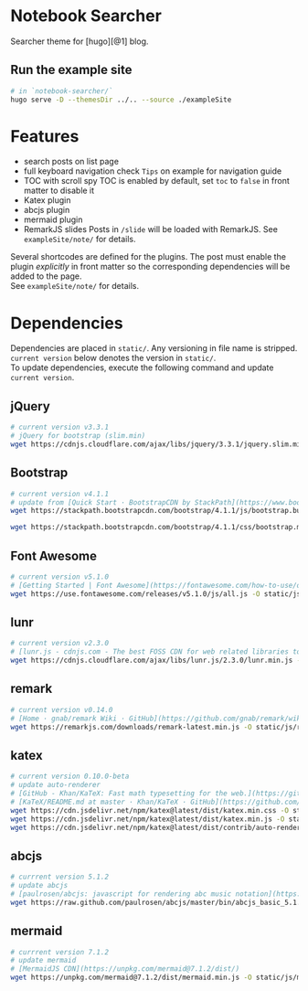 # Notebook Searcher

Searcher theme for [hugo][@1] blog.

## Run the example site

``` sh
# in `notebook-searcher/`
hugo serve -D --themesDir ../.. --source ./exampleSite
```

# Features

- search posts on list page
- full keyboard navigation
  check `Tips` on example for navigation guide
- TOC with scroll spy
  TOC is enabled by default, set `toc` to `false` in front matter to disable it
- Katex plugin
- abcjs plugin
- mermaid plugin
- RemarkJS slides
  Posts in `/slide` will be loaded with RemarkJS. See `exampleSite/note/` for details.

Several shortcodes are defined for the plugins. The post must enable the plugin *explicitly* in front matter so the corresponding dependencies will be added to the page.  
See `exampleSite/note/` for details.

# Dependencies

Dependencies are placed in `static/`. Any versioning in file name is stripped.  
`current version` below denotes the version in `static/`.  
To update dependencies, execute the following command and update `current version`.

## jQuery

```sh
# current version v3.3.1
# jQuery for bootstrap (slim.min)
wget https://cdnjs.cloudflare.com/ajax/libs/jquery/3.3.1/jquery.slim.min.js -O static/js/jquery.slim.min.js
```

## Bootstrap

```sh
# current version v4.1.1
# update from [Quick Start · BootstrapCDN by StackPath](https://www.bootstrapcdn.com/)
wget https://stackpath.bootstrapcdn.com/bootstrap/4.1.1/js/bootstrap.bundle.min.js -O static/js/bootstrap.bundle.min.js 

wget https://stackpath.bootstrapcdn.com/bootstrap/4.1.1/css/bootstrap.min.css -O static/css/bootstrap.min.css 

```

## Font Awesome

```sh
# current version v5.1.0
# [Getting Started | Font Awesome](https://fontawesome.com/how-to-use/on-the-web/setup/getting-started?using=svg-with-js)
wget https://use.fontawesome.com/releases/v5.1.0/js/all.js -O static/js/fontawesome-all.min.js 
```

## lunr

```sh
# current version v2.3.0
# [lunr.js - cdnjs.com - The best FOSS CDN for web related libraries to speed up your websites!](https://cdnjs.com/libraries/lunr.js/)
wget https://cdnjs.cloudflare.com/ajax/libs/lunr.js/2.3.0/lunr.min.js -O static/js/lunr.min.js 
```

## remark
```sh
# current version v0.14.0
# [Home · gnab/remark Wiki · GitHub](https://github.com/gnab/remark/wiki#getting-started)
wget https://remarkjs.com/downloads/remark-latest.min.js -O static/js/remark-latest.min.js 
```

## katex

```sh
# current version 0.10.0-beta
# update auto-renderer
# [GitHub - Khan/KaTeX: Fast math typesetting for the web.](https://github.com/Khan/KaTeX)
# [KaTeX/README.md at master · Khan/KaTeX · GitHub](https://github.com/Khan/KaTeX/blob/master/contrib/auto-render/README.md)
wget https://cdn.jsdelivr.net/npm/katex@latest/dist/katex.min.css -O static/css/katex.min.css
wget https://cdn.jsdelivr.net/npm/katex@latest/dist/katex.min.js -O static/js/katex.min.js
wget https://cdn.jsdelivr.net/npm/katex@latest/dist/contrib/auto-render.min.js -O static/js/auto-render.min.js
```

## abcjs

```sh
# currrent version 5.1.2
# update abcjs
# [paulrosen/abcjs: javascript for rendering abc music notation](https://github.com/paulrosen/abcjs)
wget https://raw.github.com/paulrosen/abcjs/master/bin/abcjs_basic_5.1.2-min.js -O static/js/abcjs_basic-min.js
```

## mermaid

```sh
# currrent version 7.1.2
# update mermaid
# [MermaidJS CDN](https://unpkg.com/mermaid@7.1.2/dist/)
wget https://unpkg.com/mermaid@7.1.2/dist/mermaid.min.js -O static/js/mermaid.min.js 
```
